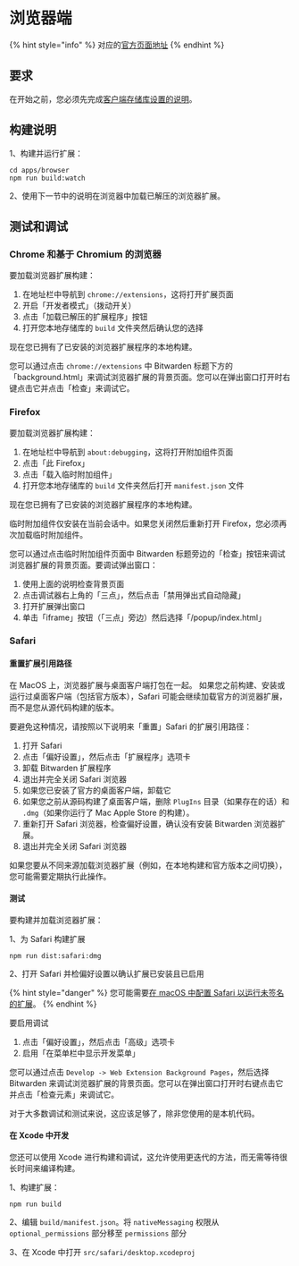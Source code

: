 # 浏览器端

{% hint style="info" %}
对应的[官方页面地址](https://contributing.bitwarden.com/clients/browser/)
{% endhint %}

## 要求 <a href="#requirements" id="requirements"></a>

在开始之前，您必须先完成[客户端存储库设置的说明](../)。

## 构建说明 <a href="#build-instructions" id="build-instructions"></a>

1、构建并运行扩展：

```
cd apps/browser
npm run build:watch
```

2、使用下一节中的说明在浏览器中加载已解压的浏览器扩展。

## 测试和调试 <a href="#testing-and-debugging" id="testing-and-debugging"></a>

### Chrome 和基于 Chromium 的浏览器 <a href="#chrome-and-chromium-based-browsers" id="chrome-and-chromium-based-browsers"></a>

要加载浏览器扩展构建：

1. 在地址栏中导航到 `chrome://extensions`，这将打开扩展页面
2. 开启「开发者模式」（拨动开关）
3. 点击「加载已解压的扩展程序」按钮
4. 打开您本地存储库的 `build` 文件夹然后确认您的选择

现在您已拥有了已安装的浏览器扩展程序的本地构建。

您可以通过点击 `chrome://extensions` 中 Bitwarden 标题下方的「background.html」来调试浏览器扩展的背景页面。您可以在弹出窗口打开时右键点击它并点击「检查」来调试它。

### Firefox

要加载浏览器扩展构建：

1. 在地址栏中导航到 `about:debugging`，这将打开附加组件页面
2. 点击「此 Firefox」
3. 点击「载入临时附加组件」
4. 打开您本地存储库的 `build` 文件夹然后打开 `manifest.json` 文件

现在您已拥有了已安装的浏览器扩展程序的本地构建。

临时附加组件仅安装在当前会话中。如果您关闭然后重新打开 Firefox，您必须再次加载临时附加组件。

您可以通过点击临时附加组件页面中 Bitwarden 标题旁边的「检查」按钮来调试浏览器扩展的背景页面。要调试弹出窗口：

1. 使用上面的说明检查背景页面
2. 点击调试器右上角的「三点」，然后点击「禁用弹出式自动隐藏」
3. 打开扩展弹出窗口
4. 单击「iframe」按钮（「三点」旁边）然后选择「/popup/index.html」

### Safari

#### 重置扩展引用路径 <a href="#resetting-the-extension-reference-paths" id="resetting-the-extension-reference-paths"></a>

在 MacOS 上，浏览器扩展与桌面客户端打包在一起。 如果您之前构建、安装或运行过桌面客户端（包括官方版本），Safari 可能会继续加载官方的浏览器扩展，而不是您从源代码构建的版本。

要避免这种情况，请按照以下说明来「重置」Safari 的扩展引用路径：

1. 打开 Safari
2. 点击「偏好设置」，然后点击「扩展程序」选项卡
3. 卸载 Bitwarden 扩展程序
4. 退出并完全关闭 Safari 浏览器
5. 如果您已安装了官方的桌面客户端，卸载它
6. 如果您之前从源码构建了桌面客户端，删除 `PlugIns` 目录（如果存在的话）和 `.dmg`（如果你运行了 Mac Apple Store 的构建）。
7. 重新打开 Safari 浏览器，检查偏好设置，确认没有安装 Bitwarden 浏览器扩展。
8. 退出并完全关闭 Safari 浏览器

如果您要从不同来源加载浏览器扩展（例如，在本地构建和官方版本之间切换），您可能需要定期执行此操作。

#### 测试 <a href="#testing" id="testing"></a>

要构建并加载浏览器扩展：

1、为 Safari 构建扩展

```
npm run dist:safari:dmg
```

2、打开 Safari 并检偏好设置以确认扩展已安装且已启用

{% hint style="danger" %}
您可能需要[在 macOS 中配置 Safari 以运行未签名的扩展](https://developer.apple.com/documentation/safariservices/safari\_web\_extensions/running\_your\_safari\_web\_extension#3744467)。
{% endhint %}

要启用调试

1. 点击「偏好设置」，然后点击「高级」选项卡
2. 启用「在菜单栏中显示开发菜单」

您可以通过点击 `Develop -> Web Extension Background Pages`，然后选择 Bitwarden 来调试浏览器扩展的背景页面。您可以在弹出窗口打开时右键点击它并点击「检查元素」来调试它。

对于大多数调试和测试来说，这应该足够了，除非您使用的是本机代码。

#### 在 Xcode 中开发 <a href="#developing-in-xcode" id="developing-in-xcode"></a>

您还可以使用 Xcode 进行构建和调试，这允许使用更迭代的方法，而无需等待很长时间来编译构建。

1、构建扩展：

```
npm run build
```

2、编辑 `build/manifest.json`。将 `nativeMessaging` 权限从 `optional_permissions` 部分移至 `permissions` 部分

3、在 Xcode 中打开 `src/safari/desktop.xcodeproj`
